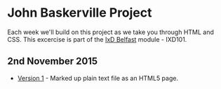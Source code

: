John Baskerville Project
========================

Each week we'll build on this project as we take you through HTML and CSS. This excercise is part of the [IxD Belfast](http://ixdbelfast.org) module - IXD101.

2nd November 2015
-----------------
+ [Version 1](https://pixelpaper.github.io/john-baskerville/version-1.html) - Marked up plain text file as an HTML5 page.
